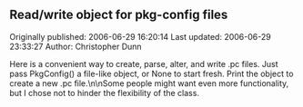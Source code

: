 ## Read/write object for pkg-config files

Originally published: 2006-06-29 16:20:14
Last updated: 2006-06-29 23:33:27
Author: Christopher Dunn

Here is a convenient way to create, parse, alter, and write .pc files.  Just pass PkgConfig() a file-like object, or None to start fresh.  Print the object to create a new .pc file.\n\nSome people might want even more functionality, but I chose not to hinder the flexibility of the class.